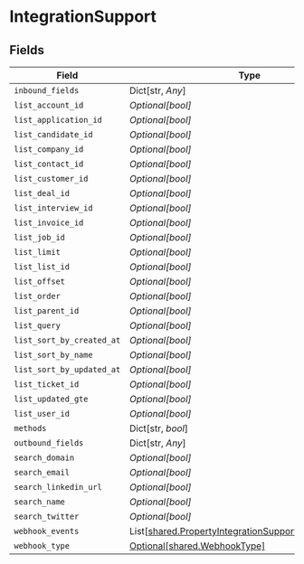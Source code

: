 # IntegrationSupport


## Fields

| Field                                                                                                                  | Type                                                                                                                   | Required                                                                                                               | Description                                                                                                            |
| ---------------------------------------------------------------------------------------------------------------------- | ---------------------------------------------------------------------------------------------------------------------- | ---------------------------------------------------------------------------------------------------------------------- | ---------------------------------------------------------------------------------------------------------------------- |
| `inbound_fields`                                                                                                       | Dict[str, *Any*]                                                                                                       | :heavy_minus_sign:                                                                                                     | N/A                                                                                                                    |
| `list_account_id`                                                                                                      | *Optional[bool]*                                                                                                       | :heavy_minus_sign:                                                                                                     | N/A                                                                                                                    |
| `list_application_id`                                                                                                  | *Optional[bool]*                                                                                                       | :heavy_minus_sign:                                                                                                     | N/A                                                                                                                    |
| `list_candidate_id`                                                                                                    | *Optional[bool]*                                                                                                       | :heavy_minus_sign:                                                                                                     | N/A                                                                                                                    |
| `list_company_id`                                                                                                      | *Optional[bool]*                                                                                                       | :heavy_minus_sign:                                                                                                     | N/A                                                                                                                    |
| `list_contact_id`                                                                                                      | *Optional[bool]*                                                                                                       | :heavy_minus_sign:                                                                                                     | N/A                                                                                                                    |
| `list_customer_id`                                                                                                     | *Optional[bool]*                                                                                                       | :heavy_minus_sign:                                                                                                     | N/A                                                                                                                    |
| `list_deal_id`                                                                                                         | *Optional[bool]*                                                                                                       | :heavy_minus_sign:                                                                                                     | N/A                                                                                                                    |
| `list_interview_id`                                                                                                    | *Optional[bool]*                                                                                                       | :heavy_minus_sign:                                                                                                     | N/A                                                                                                                    |
| `list_invoice_id`                                                                                                      | *Optional[bool]*                                                                                                       | :heavy_minus_sign:                                                                                                     | N/A                                                                                                                    |
| `list_job_id`                                                                                                          | *Optional[bool]*                                                                                                       | :heavy_minus_sign:                                                                                                     | N/A                                                                                                                    |
| `list_limit`                                                                                                           | *Optional[bool]*                                                                                                       | :heavy_minus_sign:                                                                                                     | N/A                                                                                                                    |
| `list_list_id`                                                                                                         | *Optional[bool]*                                                                                                       | :heavy_minus_sign:                                                                                                     | N/A                                                                                                                    |
| `list_offset`                                                                                                          | *Optional[bool]*                                                                                                       | :heavy_minus_sign:                                                                                                     | N/A                                                                                                                    |
| `list_order`                                                                                                           | *Optional[bool]*                                                                                                       | :heavy_minus_sign:                                                                                                     | N/A                                                                                                                    |
| `list_parent_id`                                                                                                       | *Optional[bool]*                                                                                                       | :heavy_minus_sign:                                                                                                     | N/A                                                                                                                    |
| `list_query`                                                                                                           | *Optional[bool]*                                                                                                       | :heavy_minus_sign:                                                                                                     | N/A                                                                                                                    |
| `list_sort_by_created_at`                                                                                              | *Optional[bool]*                                                                                                       | :heavy_minus_sign:                                                                                                     | N/A                                                                                                                    |
| `list_sort_by_name`                                                                                                    | *Optional[bool]*                                                                                                       | :heavy_minus_sign:                                                                                                     | N/A                                                                                                                    |
| `list_sort_by_updated_at`                                                                                              | *Optional[bool]*                                                                                                       | :heavy_minus_sign:                                                                                                     | N/A                                                                                                                    |
| `list_ticket_id`                                                                                                       | *Optional[bool]*                                                                                                       | :heavy_minus_sign:                                                                                                     | N/A                                                                                                                    |
| `list_updated_gte`                                                                                                     | *Optional[bool]*                                                                                                       | :heavy_minus_sign:                                                                                                     | N/A                                                                                                                    |
| `list_user_id`                                                                                                         | *Optional[bool]*                                                                                                       | :heavy_minus_sign:                                                                                                     | N/A                                                                                                                    |
| `methods`                                                                                                              | Dict[str, *bool*]                                                                                                      | :heavy_minus_sign:                                                                                                     | N/A                                                                                                                    |
| `outbound_fields`                                                                                                      | Dict[str, *Any*]                                                                                                       | :heavy_minus_sign:                                                                                                     | N/A                                                                                                                    |
| `search_domain`                                                                                                        | *Optional[bool]*                                                                                                       | :heavy_minus_sign:                                                                                                     | N/A                                                                                                                    |
| `search_email`                                                                                                         | *Optional[bool]*                                                                                                       | :heavy_minus_sign:                                                                                                     | N/A                                                                                                                    |
| `search_linkedin_url`                                                                                                  | *Optional[bool]*                                                                                                       | :heavy_minus_sign:                                                                                                     | N/A                                                                                                                    |
| `search_name`                                                                                                          | *Optional[bool]*                                                                                                       | :heavy_minus_sign:                                                                                                     | N/A                                                                                                                    |
| `search_twitter`                                                                                                       | *Optional[bool]*                                                                                                       | :heavy_minus_sign:                                                                                                     | N/A                                                                                                                    |
| `webhook_events`                                                                                                       | List[[shared.PropertyIntegrationSupportWebhookEvents](../../models/shared/propertyintegrationsupportwebhookevents.md)] | :heavy_minus_sign:                                                                                                     | N/A                                                                                                                    |
| `webhook_type`                                                                                                         | [Optional[shared.WebhookType]](../../models/shared/webhooktype.md)                                                     | :heavy_minus_sign:                                                                                                     | N/A                                                                                                                    |